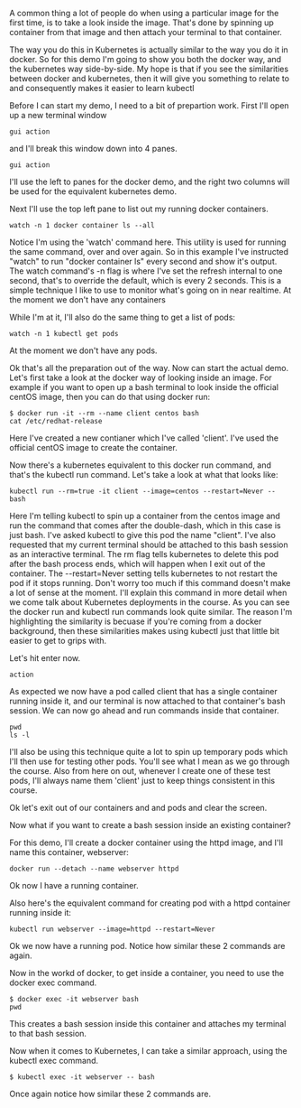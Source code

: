 A common thing a lot of people do when using a particular image for the first time, is to take a look inside the image. That's done by spinning up container from that image and then attach your terminal to that container. 


The way you do this in Kubernetes is actually similar to the way you do it in docker. So for this demo I'm going to show you both the docker way, and the kubernetes way side-by-side. My hope is that if you see the similarities between docker and kubernetes, then it will give you something to relate to and consequently makes it easier to learn kubectl


Before I can start my demo, I need to a bit of prepartion work. First I'll open up a new terminal window 


```
gui action
```


and I'll break this window down into 4 panes. 


```
gui action
```

I'll use the left to panes for the docker demo, and the right two columns will be used for the equivalent kubernetes demo. 


Next I'll use the top left pane to list out my running docker containers. 

```
watch -n 1 docker container ls --all
```


Notice I'm using the 'watch' command here. This utility is used for running the same command, over and over again. So in this example I've instructed "watch" to run "docker container ls" every second and show it's output. The watch command's -n flag is where I've set the refresh internal to one second, that's to override the default, which is every 2 seconds.  This is a simple technique I like to use to monitor what's going on in near realtime. At the moment we don't have any containers


While I'm at it, I'll also do the same thing to get a list of pods:

```
watch -n 1 kubectl get pods
```

At the moment we don't have any pods. 

Ok that's all the preparation out of the way. Now can start the actual demo. Let's first take a look at the docker way of looking inside an image. For example if you want to open up a bash terminal to look inside the official centOS image, then you can do that using docker run:

```
$ docker run -it --rm --name client centos bash
cat /etc/redhat-release
```

Here I've created a new contianer which I've called 'client'. I've used the official centOS image to create the container. 


Now there's a kubernetes equivalent to this docker run command, and that's the kubectl run command. Let's take a look at what that looks like:

```
kubectl run --rm=true -it client --image=centos --restart=Never -- bash
```

Here I'm telling kubectl to spin up a container from the centos image and run the command that comes after the double-dash, which in this case is just bash. I've asked kubectl to give this pod the name "client". I've also requested that my current terminal should be attached to this bash session as an interactive terminal. The rm flag tells kubernetes to delete this pod after the bash process ends, which will happen when I exit out of the container. The --restart=Never setting tells kubernetes to not restart the pod if it stops running. Don't worry too much if this command doesn't make a lot of sense at the moment. I'll explain this command in more detail when we come talk about Kubernetes deployments in the course. As you can see the docker run and kubectl run commands look quite similar. The reason I'm highlighting the similarity is becuase if you're coming from a docker background, then these similarities makes using kubectl just that little bit easier to get to grips with. 


Let's hit enter now. 

```
action
```

As expected we now have a pod called client that has a single container running inside it, and our terminal is now attached to that container's bash session. We can now go ahead and run commands inside that container. 

```
pwd
ls -l
```


I'll also be using this technique quite a lot to spin up temporary pods which I'll then use for testing other pods. You'll see what I mean as we go through the course. Also from here on out, whenever I create one of these test pods, I'll always name them 'client' just to keep things consistent in this course. 


Ok let's exit out of our containers and and pods and clear the screen. 



Now what if you want to create a bash session inside an existing container?




For this demo, I'll create a docker container using the httpd image, and I'll name this container, webserver:

```
docker run --detach --name webserver httpd
```

Ok now I have a running container. 


Also here's the equivalent command for creating pod with a httpd container running inside it:

```
kubectl run webserver --image=httpd --restart=Never 
```

Ok we now have a running pod. Notice how similar these 2 commands are again. 



Now in the workd of docker, to get inside a container, you need to use the docker exec command. 

```
$ docker exec -it webserver bash
pwd
```

This creates a bash session inside this container and attaches my terminal to that bash session.


Now when it comes to Kubernetes, I can take a similar approach, using the kubectl exec command. 

```
$ kubectl exec -it webserver -- bash
```

Once again notice how similar these 2 commands are. 

